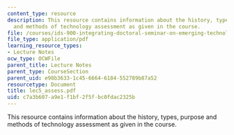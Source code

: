 ```yaml
---
content_type: resource
description: This resource contains information about the history, types, purpose
  and methods of technology assessment as given in the course.
file: /courses/ids-900-integrating-doctoral-seminar-on-emerging-technologies-fall-2005/c7a3b607a9e1f1bf2f5fbc0fdac2325b_lec5_assess.pdf
file_type: application/pdf
learning_resource_types:
- Lecture Notes
ocw_type: OCWFile
parent_title: Lecture Notes
parent_type: CourseSection
parent_uid: e98b3633-1c45-6664-6184-552789b87a52
resourcetype: Document
title: lec5_assess.pdf
uid: c7a3b607-a9e1-f1bf-2f5f-bc0fdac2325b
---
```

This resource contains information about the history, types, purpose and methods of technology assessment as given in the course.

